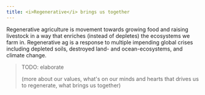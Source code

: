 ```yaml
---
title: <i>Regenerative</i> brings us together
---
```


Regenerative agriculture is movement towards growing food and raising livestock in a way that enriches (instead of depletes) the ecosystems we farm in. Regenerative ag is a response to multiple impending global crises including depleted soils, destroyed land- and ocean-ecosystems, and climate change.

> TODO: elaborate
> 
> (more about our values, what's on our minds and hearts that drives us to regenerate, what brings us together)

